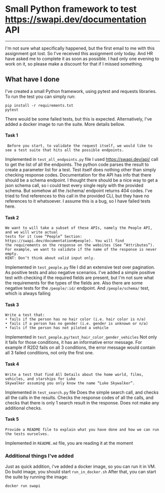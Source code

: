 # Small Python framework to test https://swapi.dev/documentation API
---
I'm not sure what specifically happened, but the first email to me with this assignment got lost. So I've received this assignment only today. And HR have asked me to complete it as soon as possible. I had only one evening to work on it, so please make a discount for that if I missed something.

## What have I done
I've created a small Python framework, using pytest and requests libraries. To run the test you can simply run:
```
pip install -r requirements.txt
pytest
```
There would be some failed tests, but this is expected.
Alternatively, I've added a docker image to run the suite. More details bellow.
 #### Task 1
```
 Before you start, to validate the request itself, we would like to see a test suite that hits all the possible endpoints.
```
 Implemented in `test_all_endpoints.py` file
 I used https://swapi.dev/api/ call to get the list of all the endpoints. The python code parses the result to create a parameter list for a test. Test itself does nothing other than simply checking response codes. 
Documentation for the API has info that there should be a schema endpoint. I thought there should be a nice way to get a json schema call, so i could test every single reply with the provided schema. But somehow all the /schema/ endpoint returns 404 codes. I've tried to find references to this call in the provided CLI, but they have no references to it whatsoever. I assume this is a bug, so I have failed tests here.
 #### Task 2
 ```
 We want to will take a subset of these APIs, namely the People API, and we will write actual
tests for it (see “People” Section: https://swapi.dev/documentation#people). You will find
the requirements on the response on the websites (See “Attributes”).
For example, we want to validate if the name of the response is never empty.
HINT: Don’t think about valid input only.
```
Implemented in `test_people.py` file
I did an extensive test over pagination. As positive tests and also negative scenarios. I've added a simple positive test with checking if the required fields are present, but I'm not sure what the requirements for the types of the fields are. Also there are some negative tests for the `/people/:id/` endpoint. And `/people/schema/` test, which is always failing
#### Task 3
```
Write a test that:
• fails if the person has no hair color (i.e. hair color is n/a)
• fails if a person has no gender (i.e. gender is unknown or n/a)
• fails if the person has not piloted a vehicle
```
Implemented in `test_people.py/test_hair_color_gender_vehicles`
Not only it fails for those conditions, it has an informative error message. For example if R2D2 fails on all 3 conditions, the error message would contain all 3 failed conditions, not only the first one.
#### Task 4
```
Write a test that find All Details about the home world, films, vehicles, and starships for Luke
Skywalker assuming you only know the name “Luke Skywalker”.
```
Implemented in `test_search.py` file
Does the simple search call, and checks all the calls in the results. Checks the response codes of all the calls, and checks that there is only 1 search result in the response. Does not make any additional checks.
#### Task 5
```
Provide a README file to explain what you have done and how we can run the tests ourselves.
```
Implemented in `README.md` file, you are reading it at the moment


### Additional things I've added
Just as quick addition, i've added a docker image, so you can run it in VM.
Do build image, you should start `run_in_docker.sh`
After that, you can start the suite by running the image:
```
docker run swapi
	
```

